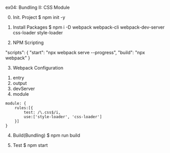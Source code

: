 ex04: Bundling II: CSS Module


0. Init. Project
$ npm init -y


1. Install Packages
$ npm i -D webpack webpack-cli webpack-dev-server css-loader style-loader


2. NPM Scripting

  "scripts": {
    "start": "npx webpack serve --progress",
    "build": "npx webpack"
  }


3. Webpack Configuration
  1) entry
  2) output
  3) devServer
  4) module
  
    module: {
        rules:[{
            test: /\.css$/i,
            use:['style-loader', 'css-loader']
        }]
    }


4. Build(Bundling)
$ npm run build  


5. Test
$ npm start